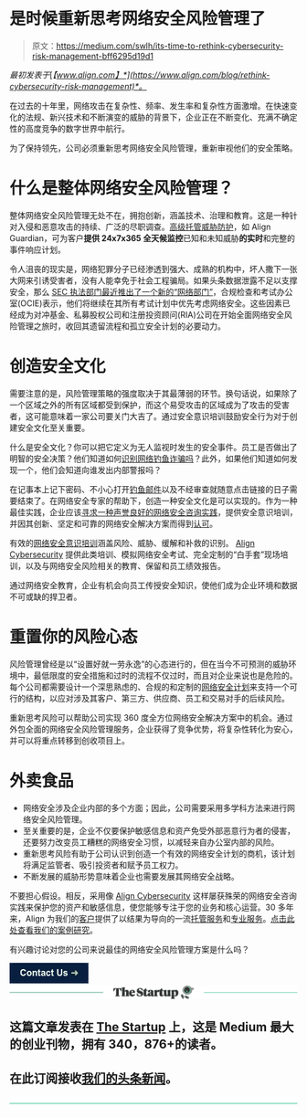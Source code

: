 # 是时候重新思考网络安全风险管理了

> 原文：<https://medium.com/swlh/its-time-to-rethink-cybersecurity-risk-management-bff6295d19d1>

*最初发表于*[*【www.align.com】*](https://www.align.com/blog/rethink-cybersecurity-risk-management)*。*

在过去的十年里，网络攻击在复杂性、频率、发生率和复杂性方面激增。在快速变化的法规、新兴技术和不断演变的威胁的背景下，企业正在不断变化、充满不确定性的高度竞争的数字世界中航行。

为了保持领先，公司必须重新思考网络安全风险管理，重新审视他们的安全策略。

# 什么是整体网络安全风险管理？

整体网络安全风险管理无处不在，拥抱创新，涵盖技术、治理和教育。这是一种针对入侵和恶意攻击的持续、广泛的尽职调查。[高级托管威胁防护](https://www.align.com/cybersecurity-services)，如 Align Guardian，可为客户**提供 24x7x365 全天候监控**已知和未知威胁**的实时**和完整的事件响应计划。

令人沮丧的现实是，网络犯罪分子已经渗透到强大、成熟的机构中，坏人撒下一张大网来引诱受害者，没有人能幸免于社会工程骗局。如果头条数据泄露不足以支撑安全，那么 [SEC 执法部门最近推出了一个新的“网络部门”](https://www.align.com/blog/sec_cyber_unit_enforcement_action)，合规检查和考试办公室(OCIE)表示，他们将继续在其所有考试计划中优先考虑网络安全。这些因素已经成为对冲基金、私募股权公司和注册投资顾问(RIA)公司在开始全面网络安全风险管理之旅时，收回其遗留流程和孤立安全计划的必要动力。

# 创造安全文化

需要注意的是，风险管理策略的强度取决于其最薄弱的环节。换句话说，如果除了一个区域之外的所有区域都受到保护，而这个易受攻击的区域成为了攻击的受害者，这可能意味着一家公司要关门大吉了。通过安全意识培训鼓励安全行为对于创建安全文化至关重要。

什么是安全文化？你可以把它定义为无人监视时发生的安全事件。员工是否做出了明智的安全决策？他们知道如何[识别网络钓鱼诈骗吗](https://www.align.com/blog/spot-the-cybersecurity-flaws-in-this-email)？此外，如果他们知道如何发现一个，他们会知道向谁发出内部警报吗？

在记事本上记下密码、不小心打开[钓鱼邮件](https://www.align.com/blog/common-phishing-attack-vectors-revisited)以及不经审查就随意点击链接的日子需要结束了。在网络安全专家的帮助下，创造一种安全文化是可以实现的。作为一种最佳实践，企业应该[寻求一种声誉良好的网络安全咨询实践](https://www.align.com/cybersecurity-services)，提供安全意识培训，并因其创新、坚定和可靠的网络安全解决方案而得到[认可](https://www.align.com/awards)。

有效的[网络安全意识培训](https://www.align.com/cybersecurity-services)涵盖风险、威胁、缓解和补救的识别。 [Align Cybersecurity](https://www.align.com/speak-to-a-consultant-lp) 提供此类培训、模拟网络安全考试、完全定制的“白手套”现场培训，以及与网络安全风险相关的教育、保留和员工绩效报告。

通过网络安全教育，企业有机会向员工传授安全知识，使他们成为企业环境和数据不可或缺的捍卫者。

# 重置你的风险心态

风险管理曾经是以“设置好就一劳永逸”的心态进行的，但在当今不可预测的威胁环境中，最低限度的安全措施和过时的流程不仅过时，而且对企业来说也是危险的。每个公司都需要设计一个深思熟虑的、合规的和定制的[网络安全计划](https://www.align.com/blog/three-crucial-elements-of-an-effective-security-operations-program)来支持一个可行的结构，以应对涉及其客户、第三方、供应商、员工和交易对手的后续风险。

重新思考风险可以帮助公司实现 360 度全方位网络安全解决方案中的机会。通过外包全面的网络安全风险管理服务，企业获得了竞争优势，将复杂性转化为安心，并可以将重点转移到创收项目上。

# 外卖食品

*   网络安全涉及企业内部的多个方面；因此，公司需要采用多学科方法来进行网络安全风险管理。
*   至关重要的是，企业不仅要保护敏感信息和资产免受外部恶意行为者的侵害，还要努力改变员工糟糕的网络安全习惯，以减轻来自办公室内部的风险。
*   重新思考风险有助于公司认识到创造一个有效的网络安全计划的商机，该计划将满足监管者、吸引投资者和赋予员工权力。
*   不断发展的威胁形势意味着企业也需要发展其网络安全战略。

不要担心假设。相反，采用像 [Align Cybersecurity](https://www.align.com/cybersecurity-services) 这样屡获殊荣的网络安全咨询实践来保护您的资产和敏感信息，使您能够专注于您的业务和核心运营。30 多年来，Align 为我们的[客户](https://www.align.com/clients)提供了以结果为导向的一流[托管服务](https://www.align.com/managed-services)和[专业服务](https://www.align.com/professional-services)。[点击此处查看我们的案例研究](https://www.align.com/success-stories)。

有兴趣讨论对您的公司来说最佳的网络安全风险管理方案是什么吗？

![](img/3d118aa28e4e5e61ee4a5d690fbc01f6.png)[![](img/308a8d84fb9b2fab43d66c117fcc4bb4.png)](https://medium.com/swlh)

## 这篇文章发表在 [The Startup](https://medium.com/swlh) 上，这是 Medium 最大的创业刊物，拥有 340，876+的读者。

## 在此订阅接收[我们的头条新闻](http://growthsupply.com/the-startup-newsletter/)。

[![](img/b0164736ea17a63403e660de5dedf91a.png)](https://medium.com/swlh)